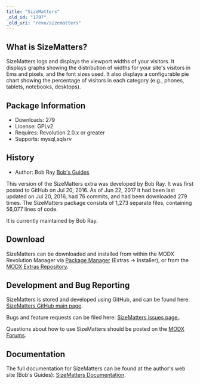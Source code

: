 ```yaml
---
title: "SizeMatters"
_old_id: "1797"
_old_uri: "revo/sizematters"
---
```


## What is SizeMatters?

SizeMatters logs and displays the viewport widths of your visitors. It displays graphs showing the distribution of widths for your site's visitors in Ems and pixels, and the font sizes used. It also displays a configurable pie chart showing the percentage of visitors in each category (e.g., phones, tablets, notebooks, desktops).

## Package Information

- Downloads: 279
- License: GPLv2
- Requires: Revolution 2.0.x or greater
- Supports: mysql,sqlsrv

## History

- Author: Bob Ray [Bob's Guides](https://bobsguides.com)

 This version of the SizeMatters extra was developed by Bob Ray. It was first posted to GitHub on Jul 20, 2016. As of Jun 22, 2017 it had been last updated on Jul 20, 2016, had 76 commits, and had been downloaded 279 times. The SizeMatters package consists of 1,273 separate files, containing 56,077 lines of code.

It is currently maintained by Bob Ray.

## Download

 SizeMatters can be downloaded and installed from within the MODX Revolution Manager via [Package Manager](developing-in-modx/advanced-development/package-management "Package Manager") (Extras -> Installer), or from the [MODX Extras Repository](https://modx.com/extras/package/sizematters).

## Development and Bug Reporting 

 SizeMatters is stored and developed using GitHub, and can be found here: [SizeMatters GitHub main page](https://github.com/BobRay/SizeMatters).

 Bugs and feature requests can be filed here: [SizeMatters issues page.](https://github.com/BobRay/SizeMatters/issues).

Questions about how to use SizeMatters should be posted on the [MODX Forums](https://forums.modx.com).

## Documentation

 The full documentation for SizeMatters can be found at the author's web site (Bob's Guides): [SizeMatters Documentation](https://bobsguides.com/sizematters-tutorial.html).